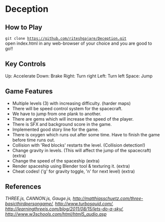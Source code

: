 # Deception

## How to Play

<code>git clone https://github.com/riteshgajare/Deception.git</code>
<br>
open index.html in any web-browser of your choice and you are good to go!!

## Key Controls

Up: Accelerate
Down: Brake
Right: Turn right
Left: Turn left
Space: Jump

## Game Features

* Multiple levels (3) with increasing difficulty. (harder maps)
* There will be speed control system for the spacecraft.
* We have to jump from one plank to another.
* There are gems which will increase the speed of the player.
* There is SFX and background score in the game.
* Implemented good story line for the game.
* There is oxygen which runs out after some time. Have to finish the game before time runs out.
* Collision with 'Red blocks' restarts the level. (Collision detection!)
* Change gravity in levels. (This will affect the jump of the spacecraft) (extra)
* Change the speed of the spaceship (extra)
* Render spaceship using Blender tool & texturing it. (extra)
* Cheat codes! ('g' for gravity toggle, 'n' for next level) (extra)

## References
<i>THREE.js, CANNON.js, Gauge.js, http://matthiasschuetz.com/three-basicthirdpersongame/, http://www.turbosquid.com/, http://learningthreejs.com/blog/2011/08/15/lets-do-a-sky/, http://www.w3schools.com/html/html5_audio.asp</i>
